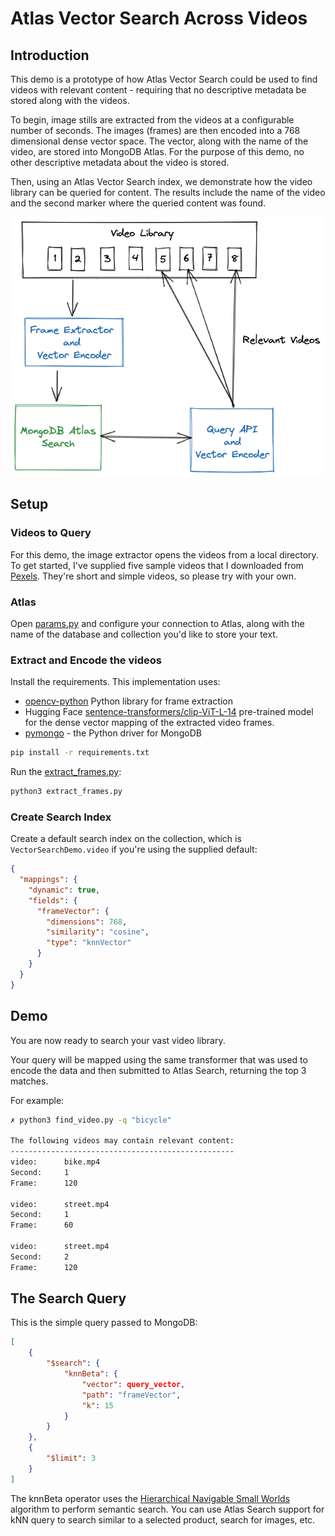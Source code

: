 # Atlas Vector Search Across Videos
## Introduction
This demo is a prototype of how Atlas Vector Search could be used to find videos with relevant content - requiring that no descriptive metadata be stored along with the videos.  

To begin, image stills are extracted from the videos at a configurable number of seconds. The images (frames) are then encoded into a 768 dimensional dense vector space. The vector, along with the name of the video, are stored into MongoDB Atlas. For the purpose of this demo, no other descriptive metadata about the video is stored. 

Then, using an Atlas Vector Search index, we demonstrate how the video library can be queried for content. The results include the name of the video and the second marker where the queried content was found.

![Architecture](images/architecture.png)

## Setup
### Videos to Query
For this demo, the image extractor opens the videos from a local directory. To get started, I've supplied five sample videos that I downloaded from [Pexels](https://www.pexels.com/videos/). They're short and simple videos, so please try with your own.

### Atlas
Open [params.py](params.py) and configure your connection to Atlas, along with the name of the database and collection you'd like to store your text. 
### Extract and Encode the videos 
Install the requirements. This implementation uses:
* [opencv-python](https://pypi.org/project/opencv-python/) Python library for frame extraction
* Hugging Face [sentence-transformers/clip-ViT-L-14](https://huggingface.co/sentence-transformers/clip-ViT-L-14) pre-trained model for the dense vector mapping of the extracted video frames.
* [pymongo](https://pypi.org/project/pymongo/) - the Python driver for MongoDB

```zsh
pip install -r requirements.txt
```
Run the [extract_frames.py](extract_frames.py):
```python
python3 extract_frames.py
```
### Create Search Index
Create a default search index on the collection, which is `VectorSearchDemo.video` if you're using the supplied default:
```json
{
  "mappings": {
    "dynamic": true,
    "fields": {
      "frameVector": {
        "dimensions": 768,
        "similarity": "cosine",
        "type": "knnVector"
      }
    }
  }
}
```

## Demo
You are now ready to search your vast video library.

Your query will be mapped using the same transformer that was used to encode the data and then submitted to Atlas Search, returning the top 3 matches.

For example:

```zsh
✗ python3 find_video.py -q "bicycle"

The following videos may contain relevant content:
--------------------------------------------------
video:      bike.mp4
Second:     1
Frame:      120 

video:      street.mp4
Second:     1
Frame:      60 

video:      street.mp4
Second:     2
Frame:      120 
```

## The Search Query
This is the simple query passed to MongoDB:

```json
[
    {
        "$search": {
            "knnBeta": {
                "vector": query_vector,
                "path": "frameVector",
                "k": 15
            }
        }
    },
    {
        "$limit": 3
    }
]
```

The knnBeta operator uses the [Hierarchical Navigable Small Worlds](https://arxiv.org/abs/1603.09320) algorithm to perform semantic search. You can use Atlas Search support for kNN query to search similar to a selected product, search for images, etc.




